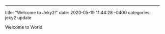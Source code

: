 ---
title: "Welcome to Jeky2!"
date: 2020-05-19 11:44:28 -0400
categories: jeky2 update

Welcome to World
